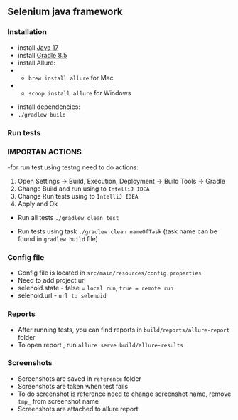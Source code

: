 ## Selenium java framework 

### Installation

- install [Java 17](https://www.oracle.com/java/technologies/javase/jdk17-archive-downloads.html)
- install [Gradle 8.5](https://gradle.org/releases/)
- install Allure:
- * `brew install allure` for Mac
- * `scoop install allure` for Windows
* install dependencies:
* `./gradlew build`
### Run tests
 
### IMPORTAN ACTIONS
-for run test using testng need to do actions:
 1. Open Settings -> Build, Execution, Deployment -> Build Tools -> Gradle
 2. Change Build and run using to `IntelliJ IDEA`
 3. Change Run tests using to `IntelliJ IDEA`
 4. Apply and Ok


- Run all tests `./gradlew clean test`

- Run tests using task `./gradlew clean nameOfTask` (task name can be found in `gradlew build` file)

### Config file
- Config file is located in `src/main/resources/config.properties`
- Need to add project url
- selenoid.state - false = `local run`, `true = remote run`
- selenoid.url - `url to selenoid`

### Reports
- After running tests, you can find reports in `build/reports/allure-report` folder
- To open report , run `allure serve build/allure-results`

### Screenshots
- Screenshots are saved in `reference` folder
- Screenshots are taken when test fails
- To do screenshot is reference need to change screenshot name, remove `tmp_` from screenshot name
- Screenshots are attached to allure report